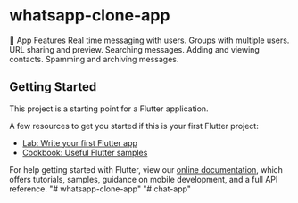 # whatsapp-clone-app

📱 App Features
Real time messaging with users.
Groups with multiple users.
URL sharing and preview.
Searching messages.
Adding and viewing contacts.
Spamming and archiving messages.


## Getting Started

This project is a starting point for a Flutter application.

A few resources to get you started if this is your first Flutter project:

- [Lab: Write your first Flutter app](https://flutter.dev/docs/get-started/codelab)
- [Cookbook: Useful Flutter samples](https://flutter.dev/docs/cookbook)

For help getting started with Flutter, view our
[online documentation](https://flutter.dev/docs), which offers tutorials,
samples, guidance on mobile development, and a full API reference.
"# whatsapp-clone-app" 
"# chat-app" 
